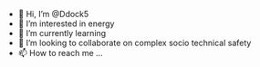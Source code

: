 - 👋 Hi, I’m @Ddock5
- 👀 I’m interested in energy
- 🌱 I’m currently learning   
- 💞️ I’m looking to collaborate on complex socio technical safety
- 📫 How to reach me ...

<!---
Ddock5/Ddock5 is a ✨ special ✨ repository because its `README.md` (this file) appears on your GitHub profile.
You can click the Preview link to take a look at your changes.
--->
